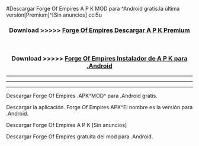 #Descargar Forge Of Empires  A P K MOD para ^Android gratis.la última versión[Premium]^[Sin anuncios] ccl5u



<div align="center">
<h3>Download >>>>> <a href="https://es-web.web.app/?es= Forge Of Empires ">Forge Of Empires  Descargar A P K Premium</a></h3><br>

<h3>Download >>>>> <a href="https://es-web.web.app/?es= Forge Of Empires ">Forge Of Empires  Instalador de A P K para .Android</a></h3>
</div>


----------------------------------------------------------

----------------------------------------------------------

----------------------------------------------------------

Descargar Forge Of Empires  .APK^MOD^ para .Android gratis.

Descargar la aplicación. Forge Of Empires  APK^El nombre es la versión para .Android.

Descargar Forge Of Empires  A P K [Sin anuncios]

Descargar Forge Of Empires  gratuita del mod para .Android.